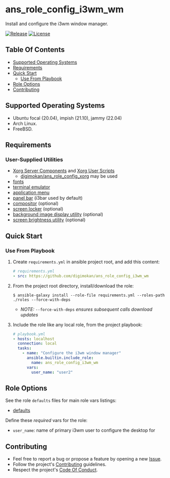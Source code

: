 # ans_role_config_i3wm_wm

Install and configure the i3wm window manager.

[![Release](https://img.shields.io/github/release/digimokan/ans_role_config_i3wm_wm.svg?label=release)](https://github.com/digimokan/ans_role_config_i3wm_wm/releases/latest "Latest Release Notes")
[![License](https://img.shields.io/badge/license-MIT-blue.svg?label=license)](LICENSE.md "Project License")

## Table Of Contents

* [Supported Operating Systems](#supported-operating-systems)
* [Requirements](#requirements)
* [Quick Start](#quick-start)
    * [Use From Playbook](#use-from-playbook)
* [Role Options](#role-options)
* [Contributing](#contributing)

## Supported Operating Systems

* Ubuntu focal (20.04), impish (21.10), jammy (22.04)
* Arch Linux.
* FreeBSD.

## Requirements

### User-Supplied Utilities

* [Xorg Server Components](https://www.x.org/wiki/) and [Xorg User Scripts](https://venam.nixers.net/blog/unix/2020/01/27/xconfig.html)
    * [digimokan/ans_role_config_xorg](https://github.com/digimokan/ans_role_config_xorg) may be used
* [fonts](../defaults/main/wm_components/fonts.yml)
* [terminal emulator](../defaults/main/wm_components/terminal.yml)
* [application menu](../defaults/main/wm_components/menu.yml)
* [panel bar](../defaults/main/wm_components/panel_bar.yml) (i3bar used by default)
* [compositor](../defaults/main/wm_components/compositor.yml) (optional)
* [screen locker](../defaults/main/wm_components/menu.yml) (optional)
* [background image display utility](../defaults/main/wm_components/bg_wallpaper.yml) (optional)
* [screen brightness utility](../defaults/main/wm_components/multimedia.yml) (optional)

## Quick Start

### Use From Playbook

1. Create `requirements.yml` in ansible project root, and add this content:

   ```yaml
   # requirements.yml
   - src: https://github.com/digimokan/ans_role_config_i3wm_wm
   ```

2. From the project root directory, install/download the role:

   ```shell
   $ ansible-galaxy install --role-file requirements.yml --roles-path ./roles --force-with-deps
   ```

   * _NOTE:_ `--force-with-deps` _ensures subsequent calls download updates_

3. Include the role like any local role, from the project playbook:

   ```yaml
   # playbook.yml
   - hosts: localhost
     connection: local
     tasks:
       - name: "Configure the i3wm window manager"
         ansible.builtin.include_role:
           name: ans_role_config_i3wm_wm
         vars:
           user_name: "user2"
   ```

## Role Options

See the role `defaults` files for main role vars listings:

  * [defaults](../defaults/main/)

Define these _required_ vars for the role:

  * `user_name`: name of primary i3wm user to configure the desktop for

## Contributing

* Feel free to report a bug or propose a feature by opening a new
  [Issue](https://github.com/digimokan/ans_role_config_i3wm_wm/issues).
* Follow the project's [Contributing](CONTRIBUTING.md) guidelines.
* Respect the project's [Code Of Conduct](CODE_OF_CONDUCT.md).

